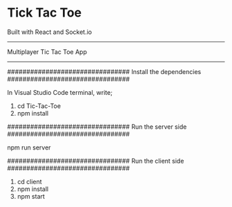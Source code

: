 # Tick Tac Toe

Built with React and Socket.io

********************************
   Multiplayer Tic Tac Toe App 
********************************


################################
    Install the dependencies
################################

In Visual Studio Code terminal, write;

1) cd Tic-Tac-Toe
2) npm install

################################
    Run the server side
################################

npm run server

################################
    Run the client side
################################

1) cd client
2) npm install 
3) npm start

